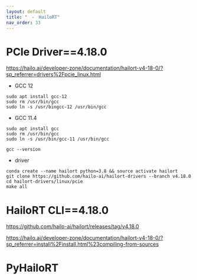 ```yaml
---
layout: default
title: "　-　HailoRT"
nav_order: 33
---
```


# PCIe Driver==4.18.0
https://hailo.ai/developer-zone/documentation/hailort-v4-18-0/?sp_referrer=drivers%2Fpcie_linux.html
* GCC 12
```
sudo apt install gcc-12
sudo rm /usr/bin/gcc 
sudo ln -s /usr/bingcc-12 /usr/bin/gcc
```
* GCC 11.4
```
sudo apt install gcc
sudo rm /usr/bin/gcc
sudo ln -s /usr/bin/gcc-11 /usr/bin/gcc
```
```
gcc --version
```
* driver
```
conda create --name hailort python=3.8 && source activate hailort
git clone https://github.com/hailo-ai/hailort-drivers --branch v4.18.0
cd hailort-drivers/linux/pcie
make all
```
# HailoRT CLI==4.18.0

https://github.com/hailo-ai/hailort/releases/tag/v4.18.0

https://hailo.ai/developer-zone/documentation/hailort-v4-18-0/?sp_referrer=install%2Finstall.html%23compiling-from-sources

# PyHailoRT


